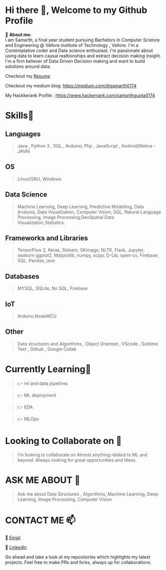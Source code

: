 # Hi there 👋, Welcome to my Github Profile
🔭 __About me:__  
I am Samarth, a final year student pursuing Bachelors in Computer Science and  Engineering @ Vellore institute of Technology , Vellore.
I'm a Contemplative coder and Data science enthusiast.
I'm passionate about using data to learn causal realtionships and extract decision making insight.
I'm a firm believer of Data Driven Decision making and want to build solutions around data. 

Checkout my [Resume](https://drive.google.com/file/d/1JfHnd31LYdU5P6CN6jTkQPgGRNKkWFuz/view?usp=sharing)

Checkout my medium blog: https://medium.com/@samarth0174

My Hackkerank Profile : https://www.hackerrank.com/samarthgupta0174

# Skills🥇

## Languages

> Java , Python 3 , SQL , Arduino, Php  , JavaScript , Android(Native - JAVA)

## OS
> Linux/GNU, Windows

## Data Science
> Machine Learning, Deep Learning, Predictive Modelling, Data Analysis, Data Visualization, Computer Vision, SQL, Natural Language Processing, Image Processing,GeoSpatial Data Visualization,Statistics.

## Frameworks and Libraries
>TensorFlow 2, Keras, Sklearn, SKimage, NLTK, Flask, Jupyter, seaborn
>ggplot2, Matplotlib, numpy, scipy, D-Lib, open-cv, Firebase, SQL, Pandas, json

## Databases
> MYSQL, SQLite, No SQL, Firebase

## IoT
>Arduino,NodeMCU

## Other
>Data structures and Algorithms , Object Oriented , VScode , Sublime Text , Github , Google Collab

# Currently Learning🎯
>👉 ml and data pipelines 

>👉 ML deployment

>👉 EDA

>👉 MLOps

# Looking to Collaborate on 👯
> I’m looking to collaborate on Almost anything related to ML and beyond. Always looking for great opportunities and Ideas.

# ASK ME ABOUT 💬
> Ask me about Data Structures , Algorithms, Machine Learning, Deep Learning, Image Processing, Computer Vision

# CONTACT ME 📫
📩 [Email](mailto:samarth0174@gmail.com)

📱  [LinkedIn](https://www.linkedin.com/in/samarth0174/)

Go ahead and take a look at my repositories which highlights my latest projects.
Feel free to make PRs and forks, always up for collaborations.
<!--
**samarth0174/samarth0174** is a ✨ _special_ ✨ repository because its `README.md` (this file) appears on your GitHub profile.

Here are some ideas to get you started:
   
- 🔭 I’m currently working on ...
- 🌱 I’m currently learning ...
- 👯 I’m looking to collaborate on ...
- 🤔 I’m looking for help with ...
- 💬 Ask me about ...
- 📫 How to reach me: ...
- 😄 Pronouns: ...
- ⚡ Fun fact: ...
-->
